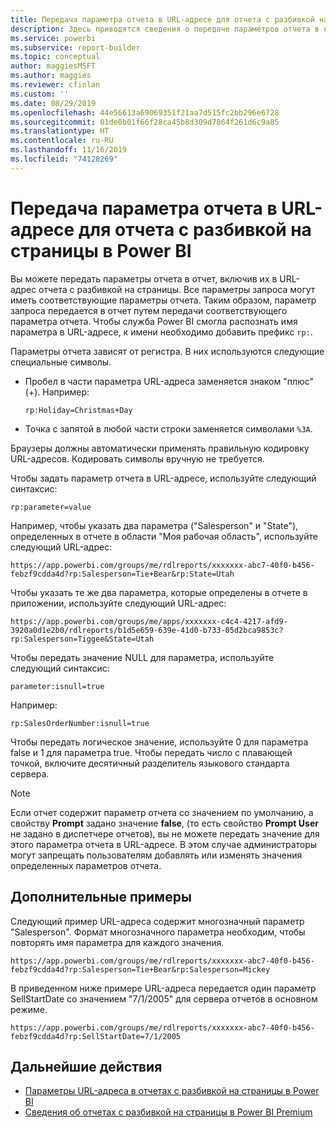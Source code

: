 ```yaml
---
title: Передача параметра отчета в URL-адресе для отчета с разбивкой на страницы в Power BI (построитель отчетов Power BI)
description: Здесь приводятся сведения о передаче параметров отчета в отчет путем их включения в URL-адрес отчета с разбивкой на страницы.
ms.service: powerbi
ms.subservice: report-builder
ms.topic: conceptual
author: maggiesMSFT
ms.author: maggies
ms.reviewer: cfinlan
ms.custom: ''
ms.date: 08/29/2019
ms.openlocfilehash: 44e56613a69069351f21aa7d515fc2bb296e6728
ms.sourcegitcommit: 01de0b01f66f28ca45b8d309d7864f261d6c9a85
ms.translationtype: HT
ms.contentlocale: ru-RU
ms.lasthandoff: 11/16/2019
ms.locfileid: "74128269"
---
```

# <a name="pass-a-report-parameter-in-a-url-for-a-paginated-report-in-power-bi"></a>Передача параметра отчета в URL-адресе для отчета с разбивкой на страницы в Power BI 

Вы можете передать параметры отчета в отчет, включив их в URL-адрес отчета с разбивкой на страницы. Все параметры запроса могут иметь соответствующие параметры отчета. Таким образом, параметр запроса передается в отчет путем передачи соответствующего параметра отчета. Чтобы служба Power BI смогла распознать имя параметра в URL-адресе, к имени необходимо добавить префикс `rp:`. 

Параметры отчета зависят от регистра. В них используются следующие специальные символы. 

- Пробел в части параметра URL-адреса заменяется знаком "плюс" (+).  Например: 

    ```rp:Holiday=Christmas+Day```

- Точка с запятой в любой части строки заменяется символами `%3A`.

Браузеры должны автоматически применять правильную кодировку URL-адресов. Кодировать символы вручную не требуется. 

Чтобы задать параметр отчета в URL-адресе, используйте следующий синтаксис: 

```
rp:parameter=value
```

Например, чтобы указать два параметра ("Salesperson" и "State"), определенных в отчете в области "Моя рабочая область", используйте следующий URL-адрес: 

```
https://app.powerbi.com/groups/me/rdlreports/xxxxxxx-abc7-40f0-b456-febzf9cdda4d?rp:Salesperson=Tie+Bear&rp:State=Utah 
```

Чтобы указать те же два параметра, которые определены в отчете в приложении, используйте следующий URL-адрес: 

```
https://app.powerbi.com/groups/me/apps/xxxxxxx-c4c4-4217-afd9-3920a0d1e2b0/rdlreports/b1d5e659-639e-41d0-b733-05d2bca9853c?rp:Salesperson=Tiggee&State=Utah 
```

Чтобы передать значение NULL для параметра, используйте следующий синтаксис: 

```
parameter:isnull=true
```

Например:

```
rp:SalesOrderNumber:isnull=true
```

Чтобы передать логическое значение, используйте 0 для параметра false и 1 для параметра true. Чтобы передать число с плавающей точкой, включите десятичный разделитель языкового стандарта сервера.

> [!NOTE]
> Если отчет содержит параметр отчета со значением по умолчанию, а свойству **Prompt** задано значение **false**, (то есть свойство **Prompt User** не задано в диспетчере отчетов), вы не можете передать значение для этого параметра отчета в URL-адресе. В этом случае администраторы могут запрещать пользователям добавлять или изменять значения определенных параметров отчета.

## <a name="additional-examples"></a>Дополнительные примеры 

Следующий пример URL-адреса содержит многозначный параметр "Salesperson". Формат многозначного параметра необходим, чтобы повторять имя параметра для каждого значения. 

```
https://app.powerbi.com/groups/me/rdlreports/xxxxxxx-abc7-40f0-b456-febzf9cdda4d?rp:Salesperson=Tie+Bear&rp:Salesperson=Mickey 
```

В приведенном ниже примере URL-адреса передается один параметр SellStartDate со значением "7/1/2005" для сервера отчетов в основном режиме.

```
https://app.powerbi.com/groups/me/rdlreports/xxxxxxx-abc7-40f0-b456-febzf9cdda4d?rp:SellStartDate=7/1/2005
```

## <a name="next-steps"></a>Дальнейшие действия

- [Параметры URL-адреса в отчетах с разбивкой на страницы в Power BI](report-builder-url-parameters.md)
- [Сведения об отчетах с разбивкой на страницы в Power BI Premium](paginated-reports-report-builder-power-bi.md)
